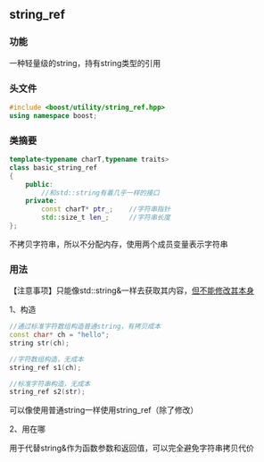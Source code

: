 ## string_ref

### 功能

一种轻量级的string，持有string类型的引用

### 头文件

```c++
#include <boost/utility/string_ref.hpp>
using namespace boost;
```

### 类摘要

```c++
template<typename charT,typename traits>
class basic_string_ref
{
    public:
        //和std::string有着几乎一样的接口
    private:
        const charT* ptr_;    //字符串指针
        std::size_t len_;     //字符串长度
};
```

不拷贝字符串，所以不分配内存，使用两个成员变量表示字符串

### 用法

【注意事项】只能像std::string&一样去获取其内容，<u>但不能修改其本身</u>

1、构造

```c++
//通过标准字符数组构造普通string，有拷贝成本
const char* ch = "hello";
string str(ch);

//字符数组构造，无成本
string_ref s1(ch);

//标准字符串构造，无成本
string_ref s2(str);
```

可以像使用普通string一样使用string_ref（除了修改）

2、用在哪

用于代替string&作为函数参数和返回值，可以完全避免字符串拷贝代价